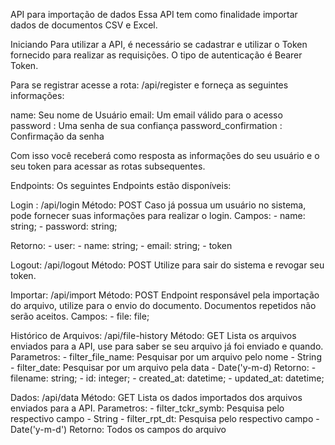 API para importação de dados
Essa API tem como finalidade importar dados de documentos CSV e Excel.

Iniciando
Para utilizar a API, é necessário se cadastrar e utilizar o Token fornecido para realizar as requisições. O tipo de autenticação é Bearer Token.

Para se registrar acesse a rota: /api/register e forneça as seguintes informações:

name: Seu nome de Usuário email: Um email válido para o acesso password : Uma senha de sua confiança password_confirmation : Confirmação da senha

Com isso você receberá como resposta as informações do seu usuário e o seu token para acessar as rotas subsequentes.

Endpoints:
Os seguintes Endpoints estão disponíveis:

Login : /api/login Método: POST Caso já possua um usuário no sistema, pode fornecer suas informações para realizar o login. Campos: - name: string; - password: string;

Retorno: - user: - name: string; - email: string; - token

Logout: /api/logout Método: POST Utilize para sair do sistema e revogar seu token.

Importar: /api/import Método: POST Endpoint responsável pela importação do arquivo, utilize para o envio do documento. Documentos repetidos não serão aceitos. Campos: - file: file;

Histórico de Arquivos: /api/file-history Método: GET Lista os arquivos enviados para a API, use para saber se seu arquivo já foi enviado e quando. Parametros: - filter_file_name: Pesquisar por um arquivo pelo nome - String - filter_date: Pesquisar por um arquivo pela data - Date('y-m-d) Retorno: - filename: string; - id: integer; - created_at: datetime; - updated_at: datetime;

Dados: /api/data Método: GET Lista os dados importados dos arquivos enviados para a API. Parametros: - filter_tckr_symb: Pesquisa pelo respectivo campo - String - filter_rpt_dt: Pesquisa pelo respectivo campo - Date('y-m-d') Retorno: Todos os campos do arquivo
